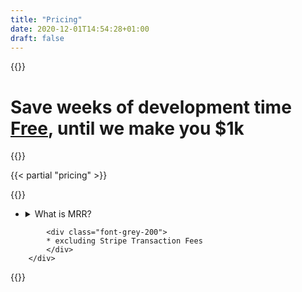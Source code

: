 ```yaml
---
title: "Pricing"
date: 2020-12-01T14:54:28+01:00
draft: false
---
```


{{<rawhtml>}}
<h1 class="text-gray-800 text-3xl md:text-4xl lg:text-5xl font-bold mb-2 md:mb-4 lg:mb-8">
    Save weeks of development time
    <br/>
    <u>Free</u>, until we make you $1k
</h1>
{{</rawhtml>}}

{{< partial "pricing" >}}

{{<rawhtml>}}    
        <div class="py-8 md:px-32 w-full">
            <ul class="divide-y divide-gray-300text-base md:text-lg mb-8">
                <li>
                    <details>
                    <summary>
                        <span class="font-bold">
                                What is MRR?
                            </span>
                    </summary>
                    <div class="font-normal text-md">Monthly recurring revenue (MRR) is what makes your SaaS tick. It's calculated by adding up the value of all your monthly subscriptions in Stripe (minus discounts of course). MRR increases when new customers sign up through your PriceWell.io pricing page. MRR decreases when your customers cancel their subscription (churn).</div>
                    </details>
                </li>
            </ul>

            <div class="font-grey-200">
            * excluding Stripe Transaction Fees
            </div>
        </div>
{{</rawhtml>}}